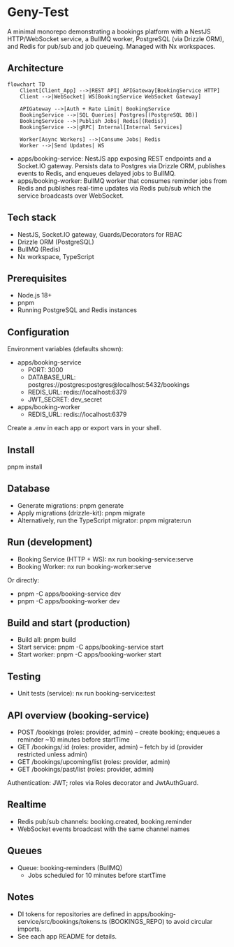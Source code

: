 # Geny-Test

A minimal monorepo demonstrating a bookings platform with a NestJS HTTP/WebSocket service, a BullMQ worker, PostgreSQL (via Drizzle ORM), and Redis for pub/sub and job queueing. Managed with Nx workspaces.

## Architecture

```mermaid
flowchart TD
    Client[Client_App] -->|REST API| APIGateway[BookingService HTTP]
    Client -->|WebSocket| WS[BookingService WebSocket Gateway]

    APIGateway -->|Auth + Rate Limit| BookingService
    BookingService -->|SQL Queries| Postgres[(PostgreSQL DB)]
    BookingService -->|Publish Jobs| Redis[(Redis)]
    BookingService -->|gRPC| Internal[Internal Services]

    Worker[Async Workers] -->|Consume Jobs| Redis
    Worker -->|Send Updates| WS
```

- apps/booking-service: NestJS app exposing REST endpoints and a Socket.IO gateway. Persists data to Postgres via Drizzle ORM, publishes events to Redis, and enqueues delayed jobs to BullMQ.
- apps/booking-worker: BullMQ worker that consumes reminder jobs from Redis and publishes real-time updates via Redis pub/sub which the service broadcasts over WebSocket.

## Tech stack
- NestJS, Socket.IO gateway, Guards/Decorators for RBAC
- Drizzle ORM (PostgreSQL)
- BullMQ (Redis)
- Nx workspace, TypeScript

## Prerequisites
- Node.js 18+
- pnpm
- Running PostgreSQL and Redis instances

## Configuration
Environment variables (defaults shown):

- apps/booking-service
  - PORT: 3000
  - DATABASE_URL: postgres://postgres:postgres@localhost:5432/bookings
  - REDIS_URL: redis://localhost:6379
  - JWT_SECRET: dev_secret
- apps/booking-worker
  - REDIS_URL: redis://localhost:6379

Create a .env in each app or export vars in your shell.

## Install

pnpm install

## Database
- Generate migrations: pnpm generate
- Apply migrations (drizzle-kit): pnpm migrate
- Alternatively, run the TypeScript migrator: pnpm migrate:run

## Run (development)
- Booking Service (HTTP + WS): nx run booking-service:serve
- Booking Worker: nx run booking-worker:serve

Or directly:
- pnpm -C apps/booking-service dev
- pnpm -C apps/booking-worker dev

## Build and start (production)
- Build all: pnpm build
- Start service: pnpm -C apps/booking-service start
- Start worker: pnpm -C apps/booking-worker start

## Testing
- Unit tests (service): nx run booking-service:test

## API overview (booking-service)
- POST /bookings (roles: provider, admin) – create booking; enqueues a reminder ~10 minutes before startTime
- GET /bookings/:id (roles: provider, admin) – fetch by id (provider restricted unless admin)
- GET /bookings/upcoming/list (roles: provider, admin)
- GET /bookings/past/list (roles: provider, admin)

Authentication: JWT; roles via Roles decorator and JwtAuthGuard.

## Realtime
- Redis pub/sub channels: booking.created, booking.reminder
- WebSocket events broadcast with the same channel names

## Queues
- Queue: booking-reminders (BullMQ)
  - Jobs scheduled for 10 minutes before startTime

## Notes
- DI tokens for repositories are defined in apps/booking-service/src/bookings/tokens.ts (BOOKINGS_REPO) to avoid circular imports.
- See each app README for details.

